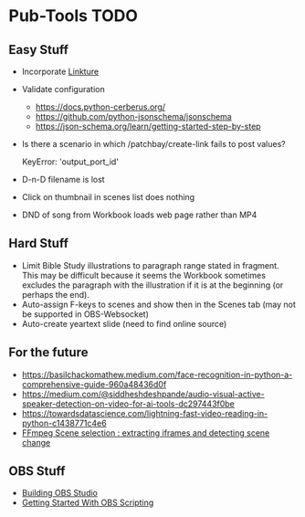 # Pub-Tools TODO

## Easy Stuff

* Incorporate [Linkture](https://github.com/erykjj/linkture)
* Validate configuration
  * https://docs.python-cerberus.org/
  * https://github.com/python-jsonschema/jsonschema
  * https://json-schema.org/learn/getting-started-step-by-step
* Is there a scenario in which /patchbay/create-link fails to post values?

    KeyError: 'output_port_id'
* D-n-D filename is lost
* Click on thumbnail in scenes list does nothing
* DND of song from Workbook loads web page rather than MP4

## Hard Stuff

* Limit Bible Study illustrations to paragraph range stated in fragment. This may
be difficult because it seems the Workbook sometimes excludes the paragraph
with the illustration if it is at the beginning (or perhaps the end).
* Auto-assign F-keys to scenes and show then in the Scenes tab (may not be supported in OBS-Websocket)
* Auto-create yeartext slide (need to find online source)

## For the future

* https://basilchackomathew.medium.com/face-recognition-in-python-a-comprehensive-guide-960a48436d0f
* https://medium.com/@siddheshdeshpande/audio-visual-active-speaker-detection-on-video-for-ai-tools-dc297443f0be
* https://towardsdatascience.com/lightning-fast-video-reading-in-python-c1438771c4e6
* [FFmpeg Scene selection : extracting iframes and detecting scene change](https://www.bogotobogo.com/FFMpeg/ffmpeg_thumbnails_select_scene_iframe.php)

## OBS Stuff

* [Building OBS Studio](https://github.com/obsproject/obs-studio/wiki/Building-OBS-Studio)
* [Getting Started With OBS Scripting](https://github.com/obsproject/obs-studio/wiki/Getting-Started-With-OBS-Scripting)

